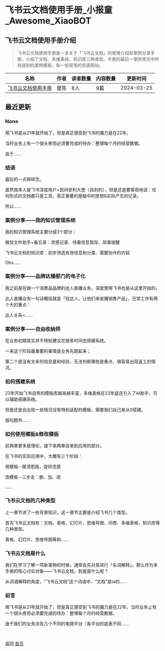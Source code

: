 # 飞书云文档使用手册_小报童_Awesome_XiaoBOT

## 飞书云文档使用手册介绍
> 飞书云文档使用手册是一本关于「飞书云文档」的使用介绍和案例分享手册，介绍了文档、多维表格、知识库三种类型。手册的最后一章附带文中所有提到的案例模板，和一些常用的资源网站。  
  


|名称|作者|读者数量|内容数量|更新时间|
|---|---|---|---|---|
|[飞书云文档使用手册](https://xiaobot.net/p/feishu001?refer=9c3f1c95-a052-465a-9902-f6d75080262a)|夏陈|8人|9篇|2024-03-25|

## 最近更新
### None

用飞书是从21年就开始了，但是真正感受到飞书的魔力是在22年。

当时业务上有一个很头疼但必须要完成的待办：整理每个月的经营数据。

由于......

### 结语

最后的一点碎碎念。

虽然我本人是飞书深度用户+民间安利大使（自封的），但是还是要客观地说：任何形式的文档都只是工具，真正重要的是脑中的思想&实际产生的记录。

所以......

### 案例分享——我的知识管理系统

我的知识管理系统主要分成3个部分：

微信文件助手+备忘录：灵感记录、待看信息暂存、琐事提醒

飞书云文档的知识库：初步筛选有效信息和分类、需要协作的内容

Obs......

### 案例分享——品牌达播部门的电子化

我之前是在做一个消费品品牌的达人直播业务，深度使用飞书也是从这里开始的。

达人直播业务一句话概括就是「找达人，让他们来直播销售产品」，日常工作有两个大的重点：

达人关系<......

### 案例分享——自由收纳师

在业务初期其实并不特别建议花很多时间去搭建系统。

一来这个阶段最重要的事情是业务先跑起来；

第二个是没有太多的信息量和经验，无法判断哪些是重点，很容易出现返工的情况。

### 如何搭建系统

23年开始飞书自带的模板库越来越丰富，多维表格在23年底还引入了AI助手，可以辅助搭建系统。

但是还是会出现一些情况没有特别适配的模板，需要我们自己来从0搭建。

插句题外......

### 如何使用模板&修改模板

前两章更多是理论，接下来两章会来到应用的部分。

在飞书的实际应用中，大概有三个阶段：

用模板--厘清思路，提供灵感

改模板--三步走：删、加、改

......

### 飞书云文档的几种类型

上一章节讲了一些背景知识，这一章节主要是介绍飞书几个类型。

首先飞书云文档有：文档、表格、幻灯片、思维导图、问卷、多维表格、知识库等几种类型。

表格、幻灯片、思维导图等和......

### 飞书云文档是什么

我们在学习了解一项新事物的时候，通常会先对其进行「名词解释」。那么作为本手册的核心讨论对象——飞书云文档，到底是什么呢？

从词语解释的角度，“飞书云文档”这个词语中，“文档”是ta的......

### 前言

用飞书是从21年就开始了，但是真正感受到飞书的魔力是在22年。当时业务上有一个很头疼但必须要完成的待办：整理每个月的经营数据。

由于我们的业务涉及几个不同的电商平台（各平台的底表不同......


<a href="https://github.com/Reno9527/awesome-xiaobot" style="color: white; text-decoration: none;">awesome-xiaobot</a>

返回 [首页](../README.md)
